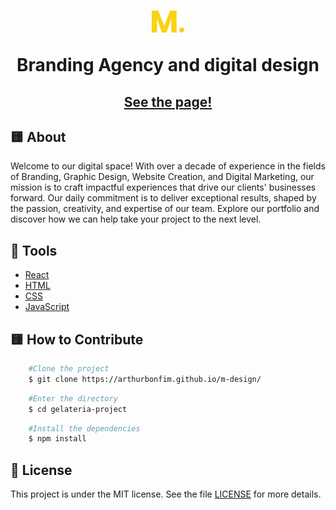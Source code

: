﻿<h1 align='center'>
    <img src='./public/assets/logo.png/'><br>
    <p>Branding Agency
and digital design</p>
</h1>

<h2 align="center">
  <a href="https://arthurbonfim.github.io/m-design/"'>
    See the page!
  </a>
</h2>

## 🟨 About 
Welcome to our digital space! With over a decade of experience in the fields of Branding, Graphic Design, Website Creation, and Digital Marketing, our mission is to craft impactful experiences that drive our clients' businesses forward. Our daily commitment is to deliver exceptional results, shaped by the passion, creativity, and expertise of our team. Explore our portfolio and discover how we can help take your project to the next level.

## 🔨 Tools
- [React](https://create-react-app.dev/)
- [HTML](https://developer.mozilla.org/en-US/docs/Web/HTML)
- [CSS](https://developer.mozilla.org/pt-BR/docs/Web/CSS)
- [JavaScript](https://developer.mozilla.org/en-US/docs/Web/JavaScript)

## 🟨 How to Contribute
```bash
    #Clone the project
    $ git clone https://arthurbonfim.github.io/m-design/
```
```bash
    #Enter the directory
    $ cd gelateria-project
```
```bash
    #Install the dependencies
    $ npm install
```
## 📜 License
This project is under the MIT license. See the file [LICENSE](LICENSE.md) for more details.
